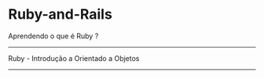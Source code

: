 # Ruby-and-Rails


Aprendendo o que é Ruby ?
<br><hr>
Ruby - Introdução a  Orientado a Objetos
<br><hr>

###
